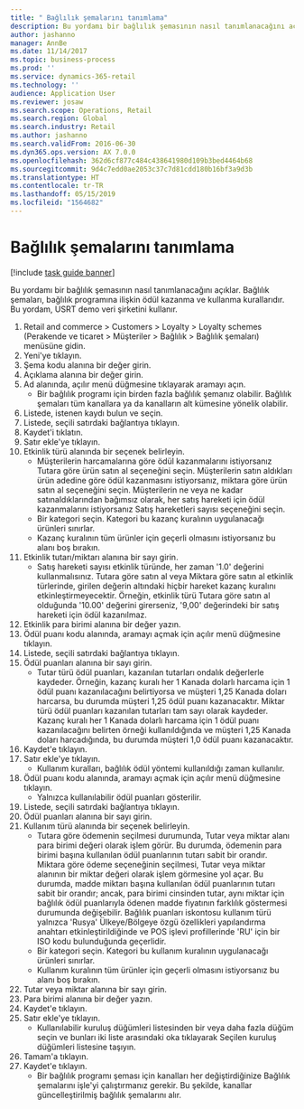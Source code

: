 ```yaml
---
title: " Bağlılık şemalarını tanımlama"
description: Bu yordamı bir bağlılık şemasının nasıl tanımlanacağını açıklar.
author: jashanno
manager: AnnBe
ms.date: 11/14/2017
ms.topic: business-process
ms.prod: ''
ms.service: dynamics-365-retail
ms.technology: ''
audience: Application User
ms.reviewer: josaw
ms.search.scope: Operations, Retail
ms.search.region: Global
ms.search.industry: Retail
ms.author: jashanno
ms.search.validFrom: 2016-06-30
ms.dyn365.ops.version: AX 7.0.0
ms.openlocfilehash: 362d6cf877c484c438641980d109b3bed4464b68
ms.sourcegitcommit: 9d4c7edd0ae2053c37c7d81cdd180b16bf3a9d3b
ms.translationtype: HT
ms.contentlocale: tr-TR
ms.lasthandoff: 05/15/2019
ms.locfileid: "1564682"
---
```

# <a name="define-loyalty-schemes"></a> Bağlılık şemalarını tanımlama

[!include [task guide banner](../includes/task-guide-banner.md)]

Bu yordamı bir bağlılık şemasının nasıl tanımlanacağını açıklar. Bağlılık şemaları, bağlılık programına ilişkin ödül kazanma ve kullanma kurallarıdır. Bu yordam, USRT demo veri şirketini kullanır.

1. Retail and commerce > Customers > Loyalty > Loyalty schemes (Perakende ve ticaret > Müşteriler > Bağlılık > Bağlılık şemaları) menüsüne gidin.
2. Yeni'ye tıklayın.
3. Şema kodu alanına bir değer girin.
4. Açıklama alanına bir değer girin.
5. Ad alanında, açılır menü düğmesine tıklayarak aramayı açın.
    * Bir bağlılık programı için birden fazla bağlılık şemanız olabilir. Bağlılık şemaları tüm kanallara ya da kanalların alt kümesine yönelik olabilir.  
6. Listede, istenen kaydı bulun ve seçin.
7. Listede, seçili satırdaki bağlantıya tıklayın.
8. Kaydet'i tıklatın.
9. Satır ekle'ye tıklayın.
10. Etkinlik türü alanında bir seçenek belirleyin.
    * Müşterilerin harcamalarına göre ödül kazanmalarını istiyorsanız Tutara göre ürün satın al seçeneğini seçin. Müşterilerin satın aldıkları ürün adedine göre ödül kazanmasını istiyorsanız, miktara göre ürün satın al seçeneğini seçin.  Müşterilerin ne veya ne kadar satınaldıklarından bağımsız olarak, her satış hareketi için ödül kazanmalarını istiyorsanız Satış hareketleri sayısı seçeneğini seçin.  
    * Bir kategori seçin. Kategori bu kazanç kuralının uygulanacağı ürünleri sınırlar.  
    * Kazanç kuralının tüm ürünler için geçerli olmasını istiyorsanız bu alanı boş bırakın.  
11. Etkinlik tutarı/miktarı alanına bir sayı girin.
    *  Satış hareketi sayısı etkinlik türünde, her zaman '1.0' değerini kullanmalısınız. Tutara göre satın al veya Miktara göre satın al etkinlik türlerinde, girilen değerin altındaki hiçbir hareket kazanç kuralını etkinleştirmeyecektir. Örneğin, etkinlik türü Tutara göre satın al olduğunda '10.00' değerini girerseniz, '9,00' değerindeki bir satış hareketi için ödül kazanılmaz.  
12. Etkinlik para birimi alanına bir değer yazın.
13. Ödül puanı kodu alanında, aramayı açmak için açılır menü düğmesine tıklayın.
14. Listede, seçili satırdaki bağlantıya tıklayın.
15. Ödül puanları alanına bir sayı girin.
    * Tutar türü ödül puanları, kazanılan tutarları ondalık değerlerle kaydeder. Örneğin, kazanç kuralı her 1 Kanada dolarlı harcama için 1 ödül puanı kazanılacağını belirtiyorsa ve müşteri 1,25 Kanada doları harcarsa, bu durumda müşteri 1,25 ödül puanı kazanacaktır. Miktar türü ödül puanları kazanılan tutarları tam sayı olarak kaydeder. Kazanç kuralı her 1 Kanada dolarlı harcama için 1 ödül puanı kazanılacağını belirten örneği kullanıldığında ve müşteri 1,25 Kanada doları harcadığında, bu durumda müşteri 1,0 ödül puanı kazanacaktır.  
16. Kaydet'e tıklayın.
17. Satır ekle'ye tıklayın.
    * Kullanım kuralları, bağlılık ödül yöntemi kullanıldığı zaman kullanılır.  
18. Ödül puanı kodu alanında, aramayı açmak için açılır menü düğmesine tıklayın.
    * Yalnızca kullanılabilir ödül puanları gösterilir.  
19. Listede, seçili satırdaki bağlantıya tıklayın.
20. Ödül puanları alanına bir sayı girin.
21. Kullanım türü alanında bir seçenek belirleyin.
    * Tutara göre ödemenin seçilmesi durumunda, Tutar veya miktar alanı para birimi değeri olarak işlem görür. Bu durumda, ödemenin para birimi başına kullanılan ödül puanlarının tutarı sabit bir orandır. Miktara göre ödeme seçeneğinin seçilmesi, Tutar veya miktar alanının bir miktar değeri olarak işlem görmesine yol açar. Bu durumda, madde miktarı başına kullanılan ödül puanlarının tutarı sabit bir orandır; ancak, para birimi cinsinden tutar, aynı miktar için bağlılık ödül puanlarıyla ödenen madde fiyatının farklılık göstermesi durumunda değişebilir. Bağlılık puanları iskontosu kullanım türü yalnızca 'Rusya' Ülkeye/Bölgeye özgü özellikleri yapılandırma anahtarı etkinleştirildiğinde ve POS işlevi profillerinde 'RU' için bir ISO kodu bulunduğunda geçerlidir.  
    * Bir kategori seçin. Kategori bu kullanım kuralının uygulanacağı ürünleri sınırlar.  
    * Kullanım kuralının tüm ürünler için geçerli olmasını istiyorsanız bu alanı boş bırakın.  
22. Tutar veya miktar alanına bir sayı girin.
23. Para birimi alanına bir değer yazın.
24. Kaydet'e tıklayın.
25. Satır ekle'ye tıklayın.
    * Kullanılabilir kuruluş düğümleri listesinden bir veya daha fazla düğüm seçin ve bunları iki liste arasındaki oka tıklayarak Seçilen kuruluş düğümleri listesine taşıyın.  
26. Tamam'a tıklayın.
27. Kaydet'e tıklayın.
    * Bir bağlılık programı şeması için kanalları her değiştirdiğinize Bağlılık şemalarını işle'yi çalıştırmanız gerekir. Bu şekilde, kanallar güncelleştirilmiş bağlılık şemalarını alır.  

